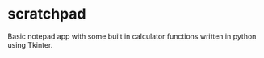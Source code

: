# scratchpad
Basic notepad app with some built in calculator functions written in python using Tkinter.
